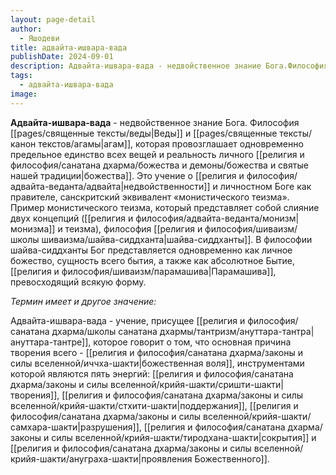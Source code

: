 ```yaml
---
layout: page-detail
author:
  - Яшодеви
title: адвайта-ишвара-вада
publishDate: 2024-09-01
description: Адвайта-ишвара-вада - недвойственное знание Бога.Философия Вед и агам, которая провозглашает одновременно предельное единство всех вещей и реальность личного божества. Это учение о недвойственности и личностном Боге как правителе, санскритский эквивалент «монистического теизма".
tags:
  - адвайта-ишвара-вада
image:
---
```

**Адвайта-ишвара-вада** - недвойственное знание Бога.
Философия [[pages/священные тексты/веды|Веды]] и [[pages/священные тексты/канон текстов/агамы|агам]], которая провозглашает одновременно предельное единство всех вещей и реальность личного [[религия и философия/санатана дхарма/божества и демоны/божества и святые нашей традиции|божества]]. Это учение о [[религия и философия/адвайта-веданта/адвайта|недвойственности]] и личностном Боге как правителе, санскритский эквивалент «монистического теизма». Пример монистического теизма, который представляет собой слияние двух концепций ([[религия и философия/адвайта-веданта/монизм|монизма]] и теизма), философия [[религия и философия/шиваизм/школы шиваизма/шайва-сиддханта|шайва-сиддханты]]. В философии шайва-сиддханты Бог представляется одновременно как личное божество, сущность всего бытия, а также как абсолютное Бытие, [[религия и философия/шиваизм/парамашива|Парамашива]], превосходящий всякую форму.

*Термин имеет и другое значение:*

Адвайта-ишвара-вада - учение, присущее [[религия и философия/санатана дхарма/школы санатана дхармы/тантризм/ануттара-тантра|ануттара-тантре]], которое говорит о том, что основная причина творения всего - [[религия и философия/санатана дхарма/законы и силы вселенной/иччха-шакти|божественная воля]], инструментами которой являются пять энергий: [[религия и философия/санатана дхарма/законы и силы вселенной/крийя-шакти/сришти-шакти|творения]], [[религия и философия/санатана дхарма/законы и силы вселенной/крийя-шакти/стхити-шакти|поддержания]], [[религия и философия/санатана дхарма/законы и силы вселенной/крийя-шакти/самхара-шакти|разрушения]], [[религия и философия/санатана дхарма/законы и силы вселенной/крийя-шакти/тиродхана-шакти|сокрытия]] и [[религия и философия/санатана дхарма/законы и силы вселенной/крийя-шакти/ануграха-шакти|проявления Божественного]].

